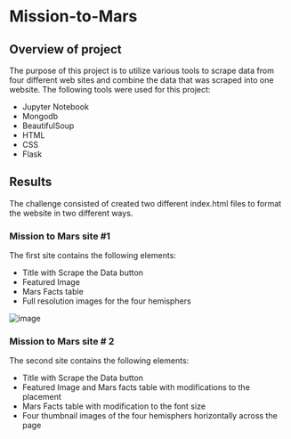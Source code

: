 # Mission-to-Mars
## Overview of project
The purpose of this project is to utilize various tools to scrape data from four different web sites and combine the data that was scraped into one website. 
The following tools were used for this project: 
- Jupyter Notebook
- Mongodb
- BeautifulSoup
- HTML
- CSS
- Flask 

## Results
The challenge consisted of created two different index.html files to format the website in two different ways. 

### Mission to Mars site #1
The first site contains the following elements: 
- Title with Scrape the Data button 
- Featured Image
- Mars Facts table 
- Full resolution images for the four hemisphers

![image](https://user-images.githubusercontent.com/88912539/141663368-fc55f98d-a052-4d8c-8a06-8b82011377c0.png)

### Mission to Mars site # 2
The second site contains the following elements:
- Title with Scrape the Data button
- Featured Image and Mars facts table with modifications to the placement
- Mars Facts table with modification to the font size
- Four thumbnail images of the four hemisphers horizontally across the page


